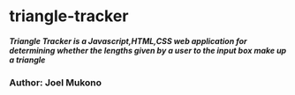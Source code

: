 # triangle-tracker
##### Triangle Tracker is a Javascript,HTML,CSS web application for determining whether the lengths given by a user to the input box make up a triangle

### Author: Joel Mukono
